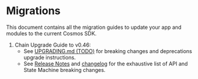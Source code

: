 <!--
order: false
parent:
  order: 6
-->

# Migrations

This document contains all the migration guides to update your app and modules to the current Cosmos SDK.

1. Chain Upgrade Guide to v0.46:
   * See [UPGRADING.md (TODO)](https://github.com/pointnetwork/cosmos-point-sdk/blob/main/UPGRADING.md) for breaking changes and deprecations upgrade instructions.
   * See [Release Notes](https://github.com/pointnetwork/cosmos-point-sdk/blob/v0.46.0-rc1/RELEASE_NOTES.md) and [changelog](https://github.com/pointnetwork/cosmos-point-sdk/blob/v0.46.0-rc1/CHANGELOG.md) for the exhaustive list of API and State Machine breaking changes.
